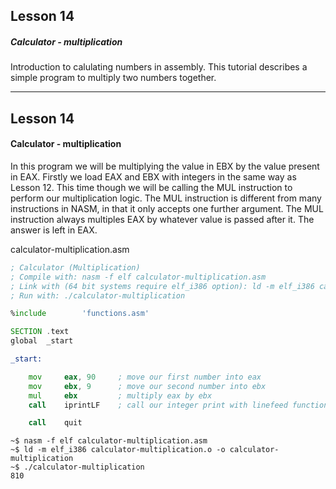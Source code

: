 ## Lesson 14

##### Calculator - multiplication

Introduction to calulating numbers in assembly.  This tutorial describes a simple program to multiply two numbers together.

---

## Lesson 14

#### Calculator - multiplication


In this program we will be multiplying the value in EBX by the value present in EAX.  Firstly we load EAX and EBX with integers in the same way as Lesson 12.  This time though we will be calling the MUL instruction to perform our multiplication logic.  The MUL instruction is different from many instructions in NASM, in that it only accepts one further argument.  The MUL instruction always multiples EAX by whatever value is passed after it.  The answer is left in EAX.

calculator-multiplication.asm
```asm
; Calculator (Multiplication)
; Compile with: nasm -f elf calculator-multiplication.asm
; Link with (64 bit systems require elf_i386 option): ld -m elf_i386 calculator-multiplication.o -o calculator-multiplication
; Run with: ./calculator-multiplication

%include        'functions.asm'

SECTION .text
global  _start

_start:

    mov     eax, 90     ; move our first number into eax
    mov     ebx, 9      ; move our second number into ebx
    mul     ebx         ; multiply eax by ebx
    call    iprintLF    ; call our integer print with linefeed function

    call    quit
```

```
~$ nasm -f elf calculator-multiplication.asm
~$ ld -m elf_i386 calculator-multiplication.o -o calculator-multiplication
~$ ./calculator-multiplication
810
```
